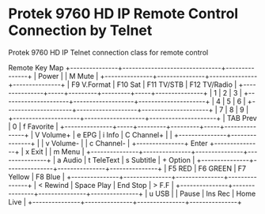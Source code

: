 # Protek 9760 HD IP Remote Control Connection by Telnet

Protek 9760 HD IP Telnet connection class for remote control

Remote Key Map
+---------------+-------------------------------+---------------+
|         Power |                               | M        Mute |
+---------------+---------------+---------------+---------------+
| F9   V.Format | F10       Sat | F11    TV/STB | F12  TV/Radio |
+---------------+-----+---------+---------+-----+---------------+
|          1          |         2         |          3          |
+---------------------+-------------------+---------------------+
|          4          |         5         |          6          |
+---------------------+-------------------+---------------------+
|          7          |         8         |          9          |
+---------------------+-------------------+---------------------+
| TAB            Prev |         0         | f          Favorite |
+---------------+-----+---------+---------+-----+---------------+
| V     Volume+ | e         EPG | i        Info | C    Channel+ |
|               +---------------+---------------+               |
| v     Volume- |                               | c    Channel- |
+---------------+             Enter             +---------------+
| x        Exit |                               | m        Menu |
+---------------+---------------+---------------+---------------+
| a       Audio | t    TeleText | s    Subtitle | +      Option |
+---------------+---------------+---------------+---------------+
| F5        RED | F6      GREEN | F7     Yellow | F8       Blue |
+---------------+---------------+---------------+---------------+
| <      Rewind | Space    Play | End      Stop | >         F.F |
+---------------+---------------+---------------+---------------+
| u         USB | |       Pause | Ins       Rec | Home     Live |
+---------------+---------------+---------------+---------------+
